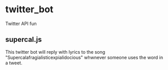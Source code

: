 # twitter_bot
Twitter API fun

## supercal.js
This twitter bot will reply with lyrics to the song "Supercalafragialisticexpialidocious" whwnever someone uses the word in a tweet.